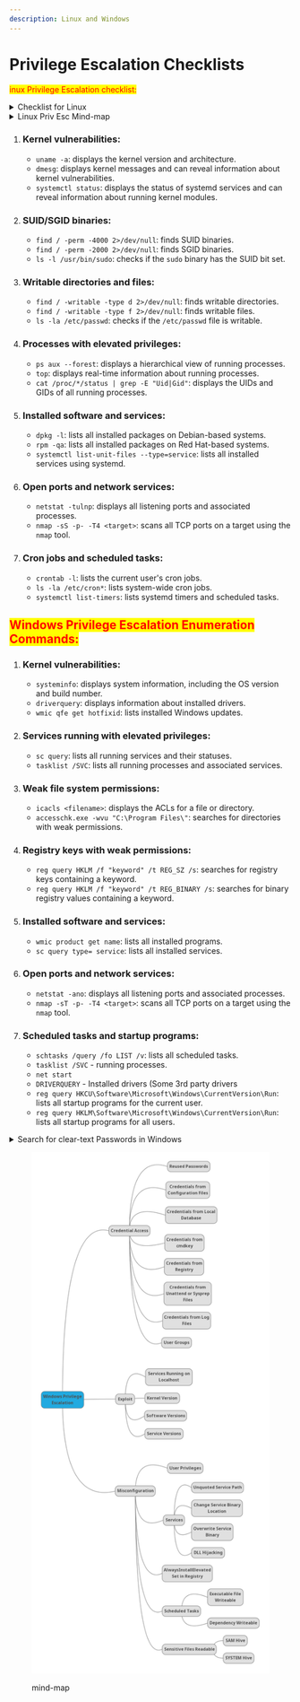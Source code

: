 ```yaml
---
description: Linux and Windows
---
```


# Privilege Escalation Checklists

<mark style="color:red;">inux Privilege Escalation checklist:</mark>

<details>

<summary>Checklist for Linux</summary>



### Kernel, OS & Device Information <a href="#c15a" id="c15a"></a>

{% code overflow="wrap" lineNumbers="true" %}
```bash
#Can the current user perform anything as root
sudo -l#Print all available system information
uname -a#Kernel release
uname -r#System hostname
uname -n
hostname#Linux Kernel Architecture (32 or 64 bit)
uname -m#Kernel information
cat /proc/version#Distribution information
cat /etc/*-release
cat /etc/issue#CPU information
cat /proc/cpuinfo#File system information
df -a
```
{% endcode %}

### Users & Groups <a href="#3c88" id="3c88"></a>

{% code overflow="wrap" lineNumbers="true" %}
```bash
#List all users on the system
cat /etc/passwd#List all groups on the system
cat /etc/group#List all UID’s and respective memberships
for i in $(cat /etc/passwd 2>/dev/null| cut -d”:” -f1 2>/dev/null);do id $i;done 2>/dev/null#Show user hashes — (Privileged command)
cat /etc/shadow#List all super user accounts
grep -v -E “^#” /etc/passwd | awk -F: ‘$3 == 0 { print $1}’#Users currently logged in
finger
pinky
users
who -a#Who is currently logged in and what they are doing
w#Listing of last logged on users
last#Information on when all users last logged in
lastlog#Information on when the specified user last logged in
lastlog -u <username>#Entire list of previously logged on users
lastlog | grep -v “Never”
```
{% endcode %}

### User & Privilege Information <a href="#60b8" id="60b8"></a>

{% code overflow="wrap" lineNumbers="true" %}
```bash
#Current username
whoami#Current user information
id#Who is allowed to do what as root — Privileged command
cat /etc/sudoers#Can the current user perform anything as root
sudo -l#Can the current user run any ‘interesting’ binaries as root and if so also display the binary permissions etc.
sudo -l 2>/dev/null | grep -w ‘nmap|perl|’awk’|’find’|’bash’|’sh’|’man’|’more’|’less’|’vi’|’vim’|’nc’|’netcat’|python |ruby|lua|irb’ | xargs -r ls -la 2>/dev/null
```
{% endcode %}

### Environment Information <a href="#97f9" id="97f9"></a>

```bash
#Display environmental variables
env
set#Path information
echo $PATH#Displays command history of current user
history#Print working directory, that is, where am I
pwd#Display default system variables
cat /etc/profiles#Display available shells
cat /etc/shells
```

### Service Information <a href="#6138" id="6138"></a>

{% code overflow="wrap" %}
```bash
#View services running as root
ps aux | grep root#Lookup process binary path and permissions
ps aux | awk ‘{print $11}’|xargs -r ls -la 2>/dev/null |awk ‘!x[$0]++’#List services managed by inetd
cat /etc/inetd.conf#As above for xinetd
cat /etc/xinetd.conf#A very ‘rough’ command to extract associated binaries from xinetd.conf and show permissions of each
cat /etc/xinetd.conf 2>/dev/null | awk ‘{print $7}’ |xargs -r ls -la 2>/dev/null#Permissions and contents of /etc/exports (NFS)
ls -la /etc/exports 2>/dev/null; cat /etc/exports 2>/dev/null
```
{% endcode %}

### Jobs/Tasks <a href="#9d2e" id="9d2e"></a>

{% code overflow="wrap" %}
```bash
#Display scheduled jobs for the specified user — Privileged comamand
crontab -l -u <username>#Scheduled jobs overview
ls -la /etc/cron*#What can ‘others’ write in /etc/cron* directories
ls -aRl /etc/cron* | awk ‘$1 ~ /w.$/’ 2>/dev/null#List of current tasks
top
```
{% endcode %}

### Networking, Routing & Communications <a href="#4ee8" id="4ee8"></a>

{% code overflow="wrap" %}
```bash
#List of network interfaces/sbin/ifconfig -a#As above
cat /etc/network/interfaces#Display ARP communications
arp -a#Display route information
route#Display routing table entry. Also to find-out router’s IP address.
ip route #Show configured DNS server addresses
cat /etc/resolv.conf#List all TCP sockets and related PIDs (-p Privileged command)
netstat -antp#List all TCP sockets and related PIDs (-p Privileged command)
netstat -anup#List rules — Privileged command
iptables -L#View port numbers/services mappings
cat /etc/services
```
{% endcode %}

### Programs Installed <a href="#6a81" id="6a81"></a>

{% code overflow="wrap" %}
```bash
#Installed packages (Debian)
dpkg -l#Installed packages (Red Hat)
rpm -qa#sudo version — does an exploit exist?
sudo -V#Apache version
httpd -v
apache2 -v#List loaded Apache modules
apache2ctl (or apachectl) -M#Installed MYSQL version details
mysql — version#Installed Postgres version details
psql -V#Installed Perl version details
perl -v#Installed Java version details
java -version#Installed Python version details
python — version#Installed Ruby version details
ruby -v#Locate ‘useful’ programs (netcat, wget etc)
find / -name %program_name% 2>/dev/null
(i.e. nc, netcat, wget, nmap etc)
which %program_name% (i.e. nc, netcat, wget, nmap etc)#List available compilers
dpkg — list 2>/dev/null| grep compiler |grep -v decompiler 2>/dev/null && yum list installed ‘gcc*’ 2>/dev/null| grep gcc 2>/dev/null#Which account is Apache running as
cat /etc/apache2/envvars 2>/dev/null |grep -i ‘user|group’ |awk ‘{sub(/.*export /,””)}1’#Check installed applications, if found search for their exploit
cd /var; ls
```
{% endcode %}

### Search for interesting files <a href="#6b43" id="6b43"></a>

{% code overflow="wrap" %}
```bash
#Find SUID files
find / -perm -4000 -type f 2>/dev/null#Find SUID files owned by root
find / -uid 0 -perm -4000 -type f 2>/dev/null#Find GUID files
find / -perm -2000 -type f 2>/dev/null#Find world-writable files
find / -perm -2 -type f 2>/dev/null#Find world-writable files excluding those in /proc
find / ! -path “*/proc/*” -perm -2 -type f -print 2>/dev/null#Find world-writable directories
find / -perm -2 -type d 2>/dev/null#Find rhost config files
find /home –name *.rhosts -print 2>/dev/null#Find *.plan files, list permissions and cat the file contents
find /home -iname *.plan -exec ls -la {} ; -exec cat {} 2>/dev/null ;#Find hosts.equiv, list permissions and cat the file contents
find /etc -iname hosts.equiv -exec ls -la {} 2>/dev/null ; -exec cat {} 2>/dev/null ;#Check if you can access other user directories to find interesting files
ls -ahlR /root/#Show the current user’s command history
cat ~/.bash_history#Show current user’s various history files
ls -la ~/.*_history#Can we read root’s history files
ls -la /root/.*_history#Check for interesting ssh files in the current user’s directory
ls -la ~/.ssh/#Find SSH keys/host information
find / -name “id_dsa*” -o -name “id_rsa*” -o -name “known_hosts” -o -name “authorized_hosts” -o -name “authorized_keys” 2>/dev/null |xargs -r ls -la#Check Configuration of inetd services
ls -la /usr/sbin/in.*#Check log files for keywords (‘pass’ in this example) and show positive matches
grep -l -i pass /var/log/*.log 2>/dev/null#List files in specified directory (/var/log)
find /var/log -type f -exec ls -la {} ; 2>/dev/null#List .log files in specified directory (/var/log)
find /var/log -name *.log -type f -exec ls -la {} ; 2>/dev/null#List .conf files in /etc (recursive 1 level)
find /etc/ -maxdepth 1 -name *.conf -type f -exec ls -la {} ; 2>/dev/null
ls -la /etc/*.conf#Find .conf files (recursive 4 levels) and output the number where the word ‘password’ is located
find /etc/ -maxdepth 1 -name *.conf -type f -exec ls -la {} ; 2>/dev/null#List open files (output will depend on account privileges)
lsof -I -n#Can we read roots mail
head /var/mail/root#To identify the binary capability files with the help of getcap. Source: 
getcap -r / 2>/dev/null
```
{% endcode %}



</details>

<details>

<summary>Linux Priv Esc Mind-map</summary>

![](<.gitbook/assets/image (9).png>)

</details>

1. ### Kernel vulnerabilities:
   * `uname -a`: displays the kernel version and architecture.
   * `dmesg`: displays kernel messages and can reveal information about kernel vulnerabilities.
   * `systemctl status`: displays the status of systemd services and can reveal information about running kernel modules.
2. ### SUID/SGID binaries:
   * `find / -perm -4000 2>/dev/null`: finds SUID binaries.
   * `find / -perm -2000 2>/dev/null`: finds SGID binaries.
   * `ls -l /usr/bin/sudo`: checks if the `sudo` binary has the SUID bit set.
3. ### Writable directories and files:
   * `find / -writable -type d 2>/dev/null`: finds writable directories.
   * `find / -writable -type f 2>/dev/null`: finds writable files.
   * `ls -la /etc/passwd`: checks if the `/etc/passwd` file is writable.
4. ### Processes with elevated privileges:
   * `ps aux --forest`: displays a hierarchical view of running processes.
   * `top`: displays real-time information about running processes.
   * `cat /proc/*/status | grep -E "Uid|Gid"`: displays the UIDs and GIDs of all running processes.
5. ### Installed software and services:
   * `dpkg -l`: lists all installed packages on Debian-based systems.
   * `rpm -qa`: lists all installed packages on Red Hat-based systems.
   * `systemctl list-unit-files --type=service`: lists all installed services using systemd.
6. ### Open ports and network services:
   * `netstat -tulnp`: displays all listening ports and associated processes.
   * `nmap -sS -p- -T4 <target>`: scans all TCP ports on a target using the `nmap` tool.
7. ### Cron jobs and scheduled tasks:
   * `crontab -l`: lists the current user's cron jobs.
   * `ls -la /etc/cron*`: lists system-wide cron jobs.
   * `systemctl list-timers`: lists systemd timers and scheduled tasks.

## <mark style="color:red;">Windows Privilege Escalation Enumeration Commands:</mark>

1. ### Kernel vulnerabilities:
   * `systeminfo`: displays system information, including the OS version and build number.
   * `driverquery`: displays information about installed drivers.
   * `wmic qfe get hotfixid`: lists installed Windows updates.
2. ### Services running with elevated privileges:
   * `sc query`: lists all running services and their statuses.
   * `tasklist /SVC`: lists all running processes and associated services.
3. ### Weak file system permissions:
   * `icacls <filename>`: displays the ACLs for a file or directory.
   * `accesschk.exe -wvu "C:\Program Files\"`: searches for directories with weak permissions.
4. ### Registry keys with weak permissions:
   * `reg query HKLM /f "keyword" /t REG_SZ /s`: searches for registry keys containing a keyword.
   * `reg query HKLM /f "keyword" /t REG_BINARY /s`: searches for binary registry values containing a keyword.
5. ### Installed software and services:
   * `wmic product get name`: lists all installed programs.
   * `sc query type= service`: lists all installed services.
6. ### Open ports and network services:
   * `netstat -ano`: displays all listening ports and associated processes.
   * `nmap -sT -p- -T4 <target>`: scans all TCP ports on a target using the `nmap` tool.
7. ### Scheduled tasks and startup programs:
   * `schtasks /query /fo LIST /v`: lists all scheduled tasks.
   * `tasklist /SVC` - running processes.
   * `net start`&#x20;
   * `DRIVERQUERY` - Installed drivers (Some 3rd party drivers
   * `reg query HKCU\Software\Microsoft\Windows\CurrentVersion\Run`: lists all startup programs for the current user.
   * `reg query HKLM\Software\Microsoft\Windows\CurrentVersion\Run`: lists all startup programs for all users.

<details>

<summary>Search for clear-text Passwords in Windows</summary>



{% code overflow="wrap" lineNumbers="true" %}
```bash
find /I password *.txt
find /I password *.xml
find /I password *.ini#Find all these strings in config files
dir /s *pass* == *cred* == *vnc* == *.config*#Find password string in all files.
findstr /spin “password” *.*
findstr /spin “password” *.*


# These are common files to find passwords. They might be base64-encoded. So look out for that.
c:\sysprep.inf
c:\sysprep\sysprep.xml
c:\unattend.xml
%WINDIR%\Panther\Unattend\Unattended.xml
%WINDIR%\Panther\Unattended.xml

dir c:\*vnc.ini /s /b
dir c:\*ultravnc.ini /s /b
dir c:\ /s /b | findstr /si *vnc.ini


# Search for passwords in Registry
VNC
reg query "HKCU\Software\ORL\WinVNC3\Password"

# Windows autologin
reg query "HKLM\SOFTWARE\Microsoft\Windows NT\Currentversion\Winlogon"
```
{% endcode %}

</details>

<figure><img src=".gitbook/assets/image (16).png" alt=""><figcaption><p>mind-map</p></figcaption></figure>





